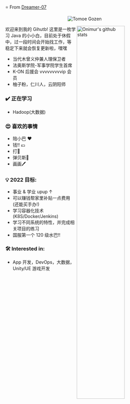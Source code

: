 ⭐️ From [Dreamer-07](https://github.com/Dreamer-07)

<div align="center"><img alt="Tomoe Gozen" src="https://w.wallhaven.cc/full/95/wallhaven-95jdvx.png" /></div>

<p>
  <a>
    <img width="55%" align="right" alt="Onimur's github stats" src="https://github-readme-stats.vercel.app/api?username=Dreamer-07&show_icons=true&hide_border=true" />
  </a>
</p>
欢迎来到我的 Gihutb! 这里是一枚学习 Java 的小小白，目前处于休假中，过一段时间会开始找工作，等稳定下来就会恢复更新啦，嘿嘿

- 当代木曾义仲兼人理保卫者
- 法奥斯学院-军事学院学生首席
- K-ON 后援会 vvvvvvvvvip 会员
- 柚子粉，仁川人，云阴阳师

### ✔️ 正在学习
- Hadoop(大数据)

### 😍 喜欢的事情
- 陪小巴 ❤
- 钱!! 💴
- 打🏀
- 弹贝斯🎸
- 画画🖊

### 💡 2022 目标:
- 事业 & 学业 upup ↑
- 可以赚钱帮家里补贴一点费用(还能买手办!)
- 学习容器化技术(K8S/Docker/Jenkins)
- 学习不同系统的特性，并完成相关项目的练习
- 国服第一个 120 级水巴!!

### 🛠 Interested in:
- App 开发，DevOps，大数据，Unity/UE 游戏开发
